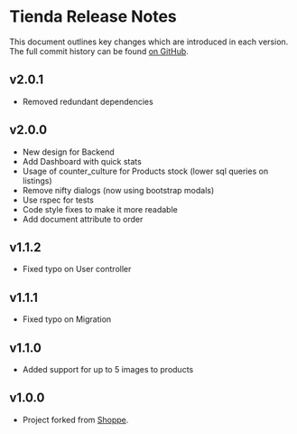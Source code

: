 # Tienda Release Notes

This document outlines key changes which are introduced in each version. The full commit history can be found [on GitHub](http://github.com/pepito2k/tienda-core).

## v2.0.1

* Removed redundant dependencies

## v2.0.0

* New design for Backend
* Add Dashboard with quick stats
* Usage of counter_culture for Products stock (lower sql queries on listings)
* Remove nifty dialogs (now using bootstrap modals)
* Use rspec for tests
* Code style fixes to make it more readable
* Add document attribute to order

## v1.1.2

* Fixed typo on User controller

## v1.1.1

* Fixed typo on Migration

## v1.1.0

* Added support for up to 5 images to products

## v1.0.0

* Project forked from [Shoppe](http://github.com/tryshoppe/core).
